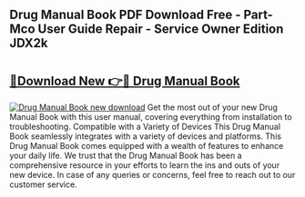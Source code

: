 ## Drug Manual Book PDF Download Free - Part-Mco User Guide Repair - Service Owner Edition JDX2k

# <h2><a href="http://bc24747.oget.top/?id=Drug+Manual+Book">🔗Download New 👉🔴 Drug Manual Book</a></h2>

[![Drug Manual Book new download](https://i.imgur.com/5g1atiW.png)](http://bc24747.oget.top/?id=Drug+Manual+Book)
Get the most out of your new Drug Manual Book with this user manual, covering everything from installation to troubleshooting. Compatible with a Variety of Devices This Drug Manual Book seamlessly integrates with a variety of devices and platforms. This Drug Manual Book comes equipped with a wealth of features to enhance your daily life. We trust that the Drug Manual Book has been a comprehensive resource in your efforts to learn the ins and outs of your new device. In case of any queries or concerns, feel free to reach out to our customer service.
